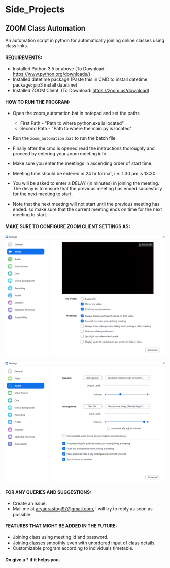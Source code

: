 # Side_Projects

## ZOOM Class Automation
An automation script in python for automatically joining online classes using class links.

#### REQUIREMENTS:

 - Installed Python 3.5 or above (To Download: https://www.python.org/downloads/)
 - Installed datetime package (Paste this in CMD to install datetime package: pip3 install datetime)
 - Installed ZOOM Client. (To Download: https://zoom.us/download)
 
#### HOW TO RUN THE PROGRAM:

* Open the zoom_automation.bat in notepad and set the paths
  * First Path - "Path to where python.exe is located"
  * Second Path - "Path to where the main.py is located"

* Run the `zoom_automation.bat` to run the batch file
* Finally after the cmd is opened read the instructions thoroughly and proceed by entering your
  zoom meeting info.
* Make sure you enter the meetings in ascending order of start time.
* Meeting time should be entered in 24 hr format, i.e. 1:30 pm is 13:30.
* You will be asked to enter a DELAY (in minutes) in joining the meeting.
  The delay is to ensure that the previous meeting has ended succesfully for
  the next meeting to start.
* Note that the next meeting will not start until the previous meeting has ended.
  so make sure that the current meeting ends on time for the next meeting to start.
  
#### MAKE SURE TO CONFIGURE ZOOM CLIENT SETTINGS AS:
![VIDEO CONFIG](https://github.com/AryanRastogi7767/Side_Projects/blob/master/Zoom%20Class%20Automation/zoom_vid.png)

![AUDIO CONFIG](https://github.com/AryanRastogi7767/Side_Projects/blob/master/Zoom%20Class%20Automation/zoom_audio.png)

#### FOR ANY QUERIES AND SUGGESTIONS: 
* Create an issue.
* Mail me at aryanrastogi97@gmail.com, I will try to reply as soon as possible.

#### FEATURES THAT MIGHT BE ADDED IN THE FUTURE:

- Joining class using meeting id and password.
- Joining classes smoothly even with unordered input of class details.
- Customizable program according to individuals timetable.

#### Do give a * if it helps you.
